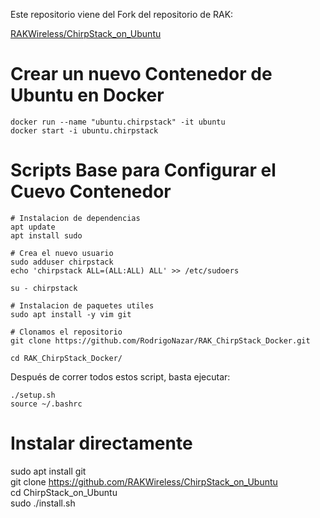 
Este repositorio viene del Fork del repositorio de RAK:

[RAKWireless/ChirpStack_on_Ubuntu](https://github.com/RAKWireless/ChirpStack_on_Ubuntu)


# Crear un nuevo Contenedor de Ubuntu en Docker 

```
docker run --name "ubuntu.chirpstack" -it ubuntu
docker start -i ubuntu.chirpstack
```

# Scripts Base para Configurar el Cuevo Contenedor

```
# Instalacion de dependencias
apt update
apt install sudo

# Crea el nuevo usuario
sudo adduser chirpstack
echo 'chirpstack ALL=(ALL:ALL) ALL' >> /etc/sudoers

su - chirpstack

# Instalacion de paquetes utiles
sudo apt install -y vim git

# Clonamos el repositorio
git clone https://github.com/RodrigoNazar/RAK_ChirpStack_Docker.git

cd RAK_ChirpStack_Docker/
```

Después de correr todos estos script, basta ejecutar:

```
./setup.sh
source ~/.bashrc
```


# Instalar directamente

sudo apt install git  
git clone https://github.com/RAKWireless/ChirpStack_on_Ubuntu  
cd ChirpStack_on_Ubuntu  
sudo ./install.sh


